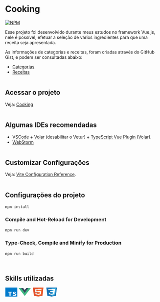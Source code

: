 # Cooking
[![NPM](https://img.shields.io/npm/l/react)](https://github.com/pedro-p-silva/cooking-up/blob/main/LICENSE)

Esse projeto foi desenvolvido durante meus estudos no framework Vue.js, nele é possível, efetuar a seleção de vários ingredientes para que uma receita seja apresentada.

As informações de categorias e receitas, foram criadas através do GitHub Gist, e podem ser consultadas abaixo:

* <a href="https://gist.githubusercontent.com/pedro-p-silva/2b2d8ff615077dd43c67ee2b558a883a/raw/6b9272f50e43e3c3e03d7f95f4f31d3e0d4bd4ff/categories.json" target="_blank">Categorias</a>
* <a href="https://gist.githubusercontent.com/pedro-p-silva/ac308d6eb870edb5197bccd3bcda43b3/raw/b35429a39174f8e7b965111e5026e1bb95223e2d/recipes.json" target="_blank">Receitas</a><br><br>

## Acessar o projeto
Veja: [Cooking](https://cookin-imagination.netlify.app/)
<br><br>

## Algumas IDEs recomendadas

* [VSCode](https://code.visualstudio.com/) + [Volar](https://marketplace.visualstudio.com/items?itemName=Vue.volar) (desabilitar o Vetur) + [TypeScript Vue Plugin (Volar)](https://marketplace.visualstudio.com/items?itemName=Vue.vscode-typescript-vue-plugin).
* [WebStorm](https://www.jetbrains.com/pt-br/webstorm/)<br><br>

## Customizar Configurações

Veja: [Vite Configuration Reference](https://vitejs.dev/config/).<br><br>

## Configurações do projeto

```sh
npm install
```

### Compile and Hot-Reload for Development

```sh
npm run dev
```

### Type-Check, Compile and Minify for Production

```sh
npm run build
```
<br>

## Skills utilizadas
<div style="display: inline_block">
  <img align="center" title="Typescript" alt="Pedro-Ts" height="30" width="40" src="https://raw.githubusercontent.com/devicons/devicon/master/icons/typescript/typescript-plain.svg">
  <img align="center" title="Vue.js" alt="Pedro-Vue" height="30" width="40" src="https://raw.githubusercontent.com/devicons/devicon/master/icons/vuejs/vuejs-original.svg">
  <img align="center" title="HTML 5" alt="Pedro-HTML" height="30" width="40" src="https://raw.githubusercontent.com/devicons/devicon/master/icons/html5/html5-original.svg">
  <img align="center" title="CSS 3" alt="Pedro-CSS" height="30" width="40" src="https://raw.githubusercontent.com/devicons/devicon/master/icons/css3/css3-original.svg">
</div>
